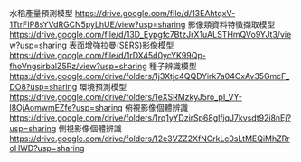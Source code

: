 水稻產量預測模型 https://drive.google.com/file/d/13EAhtqxV-1TtrFIP8sYVdRGCN5pyLhUE/view?usp=sharing
影像類資料特徵擷取模型 https://drive.google.com/file/d/13D_Eypgfc7BtzJrX1uALSTHmQVo9YJt3/view?usp=sharing
表面增強拉曼(SERS)影像模型 https://drive.google.com/file/d/1rDX45d0ycYK99Qp-fhoVngsirbalZ5Rz/view?usp=sharing
種子辨識模型 https://drive.google.com/drive/folders/1j3Xtjc4QQDYirk7a04CxAv35GmcF_DO8?usp=sharing
環境預測模型 https://drive.google.com/drive/folders/1eXSRMzkyJ5ro_pI_VY-l8OjAomwmEZfe?usp=sharing
俯視影像個體辨識 https://drive.google.com/drive/folders/1rq1yYDzirSp68glfjqJ7kvsdt92i8nEj?usp=sharing
側視影像個體辨識 https://drive.google.com/drive/folders/12e3VZZ2XfNCrkLc0sLtMEQiMhZRroHWD?usp=sharing
